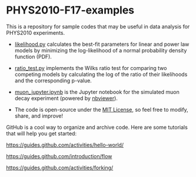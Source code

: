 # PHYS2010-F17-examples

This is a repository for sample codes that may be useful in data analysis for PHYS2010 experiments. 

* [likelihood.py](https://github.com/jtbuch/PHYS2010-F17-examples/blob/master/likelihood.py) calculates the best-fit parameters for linear and power law models by minimizing the log-likelihood of a normal probability density function (PDF).

* [ratio_test.py](https://github.com/jtbuch/PHYS2010-F17-examples/blob/master/ratio_test.py) implements the Wilks ratio test for comparing two competing models by calculating the log of the ratio of their likelihoods and the corresponding p-value.

* [muon_jupyter.ipynb](http://nbviewer.jupyter.org/github/jtbuch/PHYS2010-F17-examples/blob/master/muon_jupyter.ipynb) is the 
Jupyter notebook for the simulated muon decay experiment (powered by [nbviewer](http://nbviewer.jupyter.org/)).

* The code is open-source under the [MIT License](https://github.com/jtbuch/PHYS2010-F17-examples/blob/master/LICENSE), so feel free to modify, share, and improve! 

GitHub is a cool way to organize and archive code. Here are some tutorials that will help you get started:

https://guides.github.com/activities/hello-world/

https://guides.github.com/introduction/flow

https://guides.github.com/activities/forking/ 
